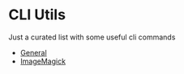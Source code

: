 # CLI Utils
Just a curated list with some useful cli commands

* [General](general.md)
* [ImageMagick](imagemagick.md)
